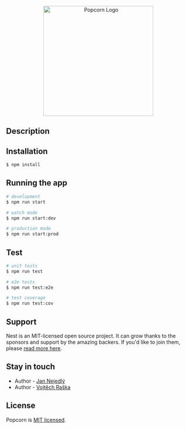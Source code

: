 <p align="center">
  <img src="https://i.ibb.co/zxSKGmY/review-removebg-preview.png" width="300" alt="Popcorn Logo" /></a>
</p>

## Description


## Installation

```bash
$ npm install
```

## Running the app

```bash
# development
$ npm run start

# watch mode
$ npm run start:dev

# production mode
$ npm run start:prod
```

## Test

```bash
# unit tests
$ npm run test

# e2e tests
$ npm run test:e2e

# test coverage
$ npm run test:cov
```

## Support

Nest is an MIT-licensed open source project. It can grow thanks to the sponsors and support by the amazing backers. If you'd like to join them, please [read more here](https://docs.nestjs.com/support).

## Stay in touch

- Author - [Jan Nejedlý]()
- Author - [Vojtěch Raška]()

## License

Popcorn is [MIT licensed](LICENSE).
